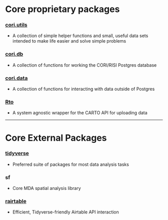 # Core proprietary packages

### [cori.utils](https://github.com/ruralinnovation/cori_utils)

- A collection of simple helper functions and small, useful data sets intended to make life easier and solve simple problems

### [cori.db](https://github.com/ruralinnovation/cori_db)

- A collection of functions for working the CORI/RISI Postgres database

### [cori.data](https://github.com/ruralinnovation/cori_data)

- A collection of functions for interacting with data outside of Postgres

### [Rto](https://github.com/ruralinnovation/Rto)

- A system agnostic wrapper for the CARTO API for uploading data

------------------------------------------------------

# Core External Packages

### [tidyverse](https://www.tidyverse.org/)

- Preferred suite of packages for most data analysis tasks

### sf

- Core MDA spatial analysis library

### [rairtable](https://matthewjrogers.github.io/rairtable/index.html)

- Efficient, Tidyverse-friendly Airtable API interaction